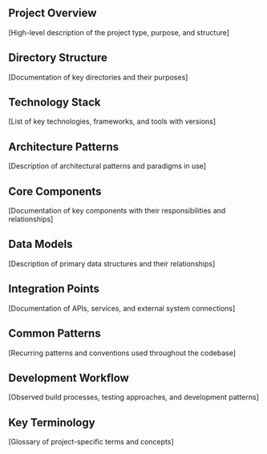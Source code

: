 ## Project Overview
[High-level description of the project type, purpose, and structure]

## Directory Structure
[Documentation of key directories and their purposes]

## Technology Stack
[List of key technologies, frameworks, and tools with versions]

## Architecture Patterns
[Description of architectural patterns and paradigms in use]

## Core Components
[Documentation of key components with their responsibilities and relationships]

## Data Models
[Description of primary data structures and their relationships]

## Integration Points
[Documentation of APIs, services, and external system connections]

## Common Patterns
[Recurring patterns and conventions used throughout the codebase]

## Development Workflow
[Observed build processes, testing approaches, and development patterns]

## Key Terminology
[Glossary of project-specific terms and concepts] 